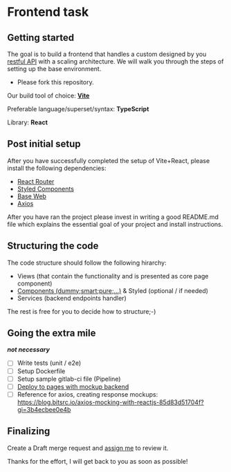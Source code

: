# Frontend task



## Getting started

The goal is to build a frontend that handles a custom designed by you [restful API](https://aws.amazon.com/what-is/restful-api/) with a scaling architecture. 
We will walk you through the steps of setting up the base environment.
* Please fork this repository.

Our build tool of choice: [**Vite**](https://vitejs.dev/guide/)

Preferable language/superset/syntax: **TypeScript**

Library: **React**


## Post initial setup

After you have successfully completed the setup of Vite+React, please install the following dependencies:
* [React Router](https://reactrouter.com/en/main/start/tutorial)
* [Styled Components](https://styled-components.com/docs/basics#installation)
* [Base Web](https://baseweb.design/getting-started/setup/)
* [Axios](https://axios-http.com/docs/intro)

After you have ran the project please invest in writing a good README.md file which explains the essential goal of your project and install instructions.


## Structuring the code

The code structure should follow the following hirarchy:

* Views (that contain the functionality and is presented as core page component) 
* [Components (dummy;smart;pure;...)](https://javascript.plainenglish.io/react-all-about-components-35650a02ff50) & Styled (optional / if needed)
* Services (backend endpoints handler)


The rest is free for you to decide how to structure;-) 

## Going the extra mile
***not necessary***

- [ ] Write tests (unit / e2e)
- [ ] Setup Dockerfile
- [ ] Setup sample gitlab-ci file (Pipeline)
- [ ] [Deploy to pages with mockup backend](https://medium.com/front-end-weekly/host-your-react-app-with-gitlab-c3ef2f93d0a2)
- [ ] Reference for axios, creating response mockups: https://blog.bitsrc.io/axios-mocking-with-reactjs-85d83d51704f?gi=3b4ecbee0e4b

## Finalizing
Create a Draft merge request and [assign me](https://gitlab.com/geovi) to review it.

Thanks for the effort, I will get back to you as soon as possible! 